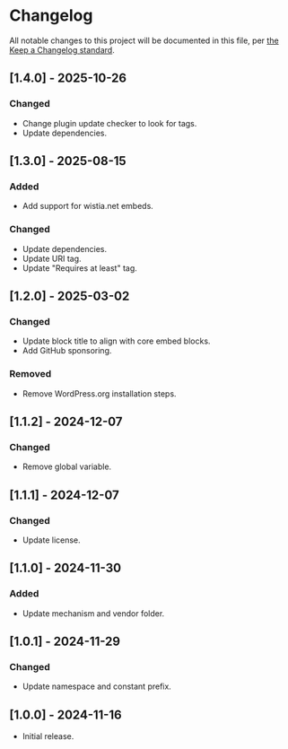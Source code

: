 # Changelog

All notable changes to this project will be documented in this file, per [the Keep a Changelog standard](http://keepachangelog.com/).

## [1.4.0] - 2025-10-26

### Changed

- Change plugin update checker to look for tags.
- Update dependencies.

## [1.3.0] - 2025-08-15

### Added

- Add support for wistia.net embeds.

### Changed

- Update dependencies.
- Update URI tag.
- Update "Requires at least" tag.

## [1.2.0] - 2025-03-02

### Changed

- Update block title to align with core embed blocks.
- Add GitHub sponsoring.

### Removed

- Remove WordPress.org installation steps.

## [1.1.2] - 2024-12-07

### Changed

- Remove global variable.

## [1.1.1] - 2024-12-07

### Changed

- Update license.

## [1.1.0] - 2024-11-30

### Added

- Update mechanism and vendor folder.

## [1.0.1] - 2024-11-29

### Changed

- Update namespace and constant prefix.

## [1.0.0] - 2024-11-16

- Initial release.
